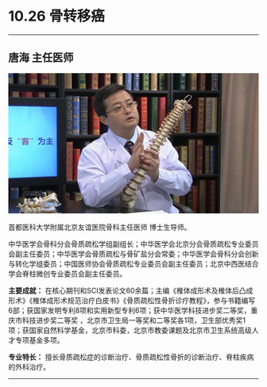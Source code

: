 # 10.26 骨转移癌

---

## 唐海 主任医师

![1681827687027](image/c10_026/1681827687027.png)

首都医科大学附属北京友谊医院骨科主任医师 博士生导师。

中华医学会骨科分会骨质疏松学组副组长；中华医学会北京分会骨质疏松专业委员会副主任委员；中华医学会骨质疏松与骨矿盐分会常委；中华医学会骨科分会创新与转化学组委员；中国医师协会骨质疏松专业委员会副主任委员；北京中西医结合学会脊柱微创专业委员会副主任委员。

**主要成就：** 在核心期刊和SCI发表论文60余篇；主编《椎体成形术及椎体后凸成形术》《椎体成形术规范治疗白皮书》《骨质疏松性骨折诊疗教程》，参与书籍编写6部；获国家发明专利8项和实用新型专利6项；获中华医学科技进步奖二等奖，重庆市科技进步奖二等奖 ，北京市卫生局一等奖和二等奖各1项，卫生部优秀奖1项；获国家自然科学基金，北京市科委，北京市教委课题及北京市卫生系统高级人才专项基金多项。

**专业特长：** 擅长骨质疏松症的诊断治疗、骨质疏松性骨折的诊断治疗、脊柱疾病的外科治疗。

---
